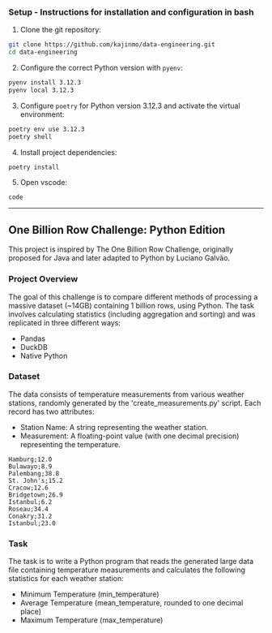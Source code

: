### Setup - Instructions for installation and configuration in bash

1. Clone the git repository:
```bash
git clone https://github.com/kajinmo/data-engineering.git
cd data-engineering
```

2. Configure the correct Python version with `pyenv`:
```bash
pyenv install 3.12.3
pyenv local 3.12.3
```

3. Configure `poetry` for Python version 3.12.3 and activate the virtual environment:
```bash
poetry env use 3.12.3
poetry shell
```

4. Install project dependencies:
```bash
poetry install
```

5. Open vscode:
```
code
```


---

## One Billion Row Challenge: Python Edition
This project is inspired by The One Billion Row Challenge, originally proposed for Java and later adapted to Python by Luciano Galvão.

### Project Overview
The goal of this challenge is to compare different methods of processing a massive dataset (~14GB) containing 1 billion rows, using Python. The task involves calculating statistics (including aggregation and sorting) and was replicated in three different ways:
- Pandas
- DuckDB
- Native Python

### Dataset
The data consists of temperature measurements from various weather stations, randomly generated by the 'create_measurements.py' script. Each record has two attributes:
- Station Name: A string representing the weather station.
- Measurement: A floating-point value (with one decimal precision) representing the temperature.

```
Hamburg;12.0
Bulawayo;8.9
Palembang;38.8
St. John's;15.2
Cracow;12.6
Bridgetown;26.9
Istanbul;6.2
Roseau;34.4
Conakry;31.2
Istanbul;23.0
```

### Task
The task is to write a Python program that reads the generated large data file containing temperature measurements and calculates the following statistics for each weather station:
- Minimum Temperature (min_temperature)
- Average Temperature (mean_temperature, rounded to one decimal place)
- Maximum Temperature (max_temperature)

